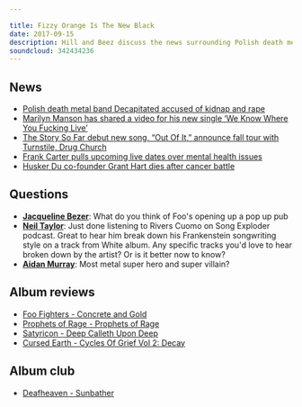 ```yaml
---

title: Fizzy Orange Is The New Black
date: 2017-09-15
description: Hill and Beez discuss the news surrounding Polish death metallers Decapitated, there’s a look at new tracks from Marilyn Manson and The Story So Far, thoughts on the most metal superheroes, album reviews on Foo Fighters, Prophets of Rage, Satyricon and an EP review on Cursed Earth, and Album Club is on a more modern game changer in extreme metal circles, Deafheaven’s Sunbather.
soundcloud: 342434236
---
```


## News

- [Polish death metal band Decapitated accused of kidnap and rape](https://www.theguardian.com/music/2017/sep/13/polish-death-metal-band-decapitated-accused-kidnap-rape)
- [Marilyn Manson has shared a video for his new single ‘We Know Where You Fucking Live’](http://www.nme.com/news/music/marilyn-manson-we-know-where-you-fucking-live-video-2141282)
- [The Story So Far debut new song, “Out Of It,” announce fall tour with Turnstile, Drug Church](http://www.altpress.com/news/entry/the_story_so_far_out_of_it_tour_dates)
- [Frank Carter pulls upcoming live dates over mental health issues](http://www.nme.com/news/music/frank-carter-cancels-tour-mental-health-issues-2140699)
- [Husker Du co-founder Grant Hart dies after cancer battle](http://www.bbc.co.uk/news/world-us-canada-41274059)


## Questions

- **[Jacqueline Bezer](https://www.facebook.com/thatsnotmetalpodcast/posts/2175682049324994?comment_id=2175707769322422&comment_tracking=%7B%22tn%22%3A%22R9%22%7D)**: What do you think of Foo's opening up a pop up pub
- **[Neil Taylor](https://www.facebook.com/thatsnotmetalpodcast/posts/2175682049324994?comment_id=2175874872639045&comment_tracking=%7B%22tn%22%3A%22R1%22%7D)**: Just done listening to Rivers Cuomo on Song Exploder podcast. Great to hear him break down his Frankenstein songwriting style on a track from White album. Any specific tracks you'd love to hear broken down by the artist? Or is it better now to know?
- **[Aidan Murray](https://www.facebook.com/thatsnotmetalpodcast/posts/2175682049324994?comment_id=2175706009322598&comment_tracking=%7B%22tn%22%3A%22R9%22%7D)**: Most metal super hero and super villain?


## Album reviews

- [Foo Fighters - Concrete and Gold](https://itunes.apple.com/gb/album/concrete-and-gold/id1249068417)
- [Prophets of Rage - Prophets of Rage](https://itunes.apple.com/gb/album/prophets-of-rage/id1240168916)
- [Satyricon - Deep Calleth Upon Deep](https://itunes.apple.com/gb/album/deep-calleth-upon-deep/id1263859482)
- [Cursed Earth - Cycles Of Grief Vol 2: Decay](https://metalmailorder.com/en/catalog/product/view/id/401579/s/cursed-earth-cycles-of-grief-vol-2-decay/)


## Album club

- [Deafheaven - Sunbather](https://itunes.apple.com/gb/album/sunbather/id1067046296)
